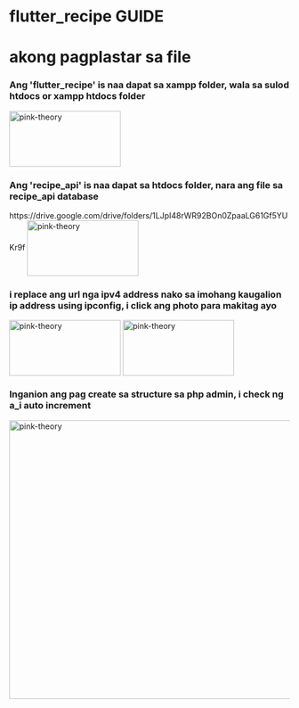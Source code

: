 # flutter_recipe GUIDE

<h1>akong pagplastar sa file</h1>
<h3> Ang 'flutter_recipe' is naa dapat sa xampp folder, wala sa sulod htdocs or xampp htdocs folder</h3>
<img align = "center" alt="pink-theory" width = "200" height = "100" src = "https://github.com/Krunxx/flutter_recipe/assets/82696971/c7cf7f34-0db5-4a0b-a3d0-64c5671a4f03">
<h3> Ang 'recipe_api' is naa dapat sa htdocs folder, nara ang file sa recipe_api database</h3>
https://drive.google.com/drive/folders/1LJpI48rWR92BOn0ZpaaLG61Gf5YUKr9f
<img align = "center" alt="pink-theory" width = "200" height = "100" src = "https://github.com/Krunxx/flutter_recipe/assets/82696971/9578cba8-d7bc-4cb7-9afe-8f08fd8e9411">
<h3> i replace ang url nga ipv4 address nako sa imohang kaugalion ip address using ipconfig, i click ang photo para makitag ayo </h3>
<img align = "center" alt="pink-theory" width = "200" height = "100" src = "https://github.com/Krunxx/flutter_recipe/assets/82696971/a0a74726-2e73-4f34-93d5-40b0df3cb7a9">
<img align = "center" alt="pink-theory" width = "200" height = "100" src = "https://github.com/Krunxx/flutter_recipe/assets/82696971/c4cb15fe-1160-4c9a-a88d-23eb0c9ed3f9">
<h3> Inganion ang pag create sa structure sa php admin, i check ng a_i auto increment</h3>
<img align = "center" alt="pink-theory" width = "1000" height = "500" src = "https://github.com/Krunxx/flutter_recipe/assets/82696971/e8342102-d485-4949-9c00-2b6af5017cdf">

